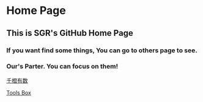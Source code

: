 # Home Page
## This is SGR's GitHub Home Page
### If you want find some things, You can go to others page to see.

### Our's Parter. You can focus on them!

[千橙有数](https://www.imagehub.cc/image/%7B69DEFC0E-DE83-47A7-130F-5501BC7EE2C4%7D.rlAADI)

[Tools Box](https://github.com/sgrtech/toolsbox.io)

